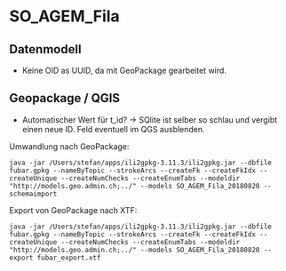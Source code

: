 # SO_AGEM_Fila

## Datenmodell
* Keine OID as UUID, da mit GeoPackage gearbeitet wird.


## Geopackage / QGIS
* Automatischer Wert für t_id? -> SQlite ist selber so schlau und vergibt einen neue ID. Feld eventuell im QGS ausblenden.

Umwandlung nach GeoPackage:

```
java -jar /Users/stefan/apps/ili2gpkg-3.11.3/ili2gpkg.jar --dbfile fubar.gpkg --nameByTopic --strokeArcs --createFk --createFkIdx --createUnique --createNumChecks --createEnumTabs --modeldir "http://models.geo.admin.ch;../" --models SO_AGEM_Fila_20180820 --schemaimport
```


Export von GeoPackage nach XTF:

```
java -jar /Users/stefan/apps/ili2gpkg-3.11.3/ili2gpkg.jar --dbfile fubar.gpkg --nameByTopic --strokeArcs --createFk --createFkIdx --createUnique --createNumChecks --createEnumTabs --modeldir "http://models.geo.admin.ch;../" --models SO_AGEM_Fila_20180820 --export fubar_export.xtf
```

